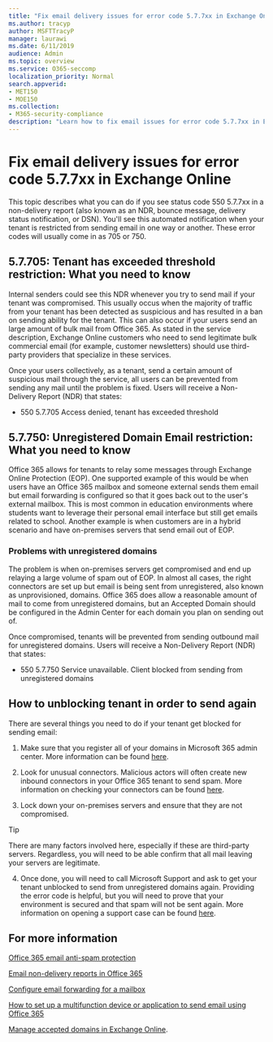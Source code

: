 ```yaml
---
title: "Fix email delivery issues for error code 5.7.7xx in Exchange Online"
ms.author: tracyp
author: MSFTTracyP
manager: laurawi
ms.date: 6/11/2019
audience: Admin
ms.topic: overview
ms.service: O365-seccomp
localization_priority: Normal
search.appverid:
- MET150
- MOE150
ms.collection:
- M365-security-compliance
description: "Learn how to fix email issues for error code 5.7.7xx in Exchange Online (tenant blocked from sending mail)."
---
```


# Fix email delivery issues for error code 5.7.7xx in Exchange Online

This topic describes what you can do if you see status code 550 5.7.7xx in a non-delivery report (also known as an NDR, bounce message, delivery status notification, or DSN). You'll see this automated notification when your tenant is restricted from sending email in one way or another. These error codes will usually come in as 705 or 750.

## 5.7.705: Tenant has exceeded threshold restriction: What you need to know

Internal senders could see this NDR whenever you try to send mail if your tenant was compromised. This usually occus when the majority of traffic from your tenant has been detected as suspicious and has resulted in a ban on sending ability for the tenant. This can also occur if your users send an large amount of bulk mail from Office 365. As stated in the service description, Exchange Online customers who need to send legitimate bulk commercial email (for example, customer newsletters) should use third-party providers that specialize in these services.

Once your users collectively, as a tenant, send a certain amount of suspicious mail through the service, all users can be prevented from sending any mail until the problem is fixed. Users will receive a Non-Delivery Report (NDR) that states:

- 550 5.7.705 Access denied, tenant has exceeded threshold

## 5.7.750: Unregistered Domain Email restriction: What you need to know

Office 365 allows for tenants to relay some messages through Exchange Online Protection (EOP). One supported example of this would be when users have an Office 365 mailbox and someone external sends them email but email forwarding is configured so that it goes back out to the user's external mailbox. This is most common in education environments where students want to leverage their personal email interface but still get emails related to school. Another example is when customers are in a hybrid scenario and have on-premises servers that send email out of EOP.

### Problems with unregistered domains

The problem is when on-premises servers get compromised and end up relaying a large volume of spam out of EOP. In almost all cases, the right connectors are set up but email is being sent from unregistered, also known as unprovisioned, domains. Office 365 does allow a reasonable amount of mail to come from unregistered domains, but an Accepted Domain should be configured in the Admin Center for each domain you plan on sending out of.

Once compromised, tenants will be prevented from sending outbound mail for unregistered domains. Users will receive a Non-Delivery Report (NDR) that states:

- 550 5.7.750 Service unavailable. Client blocked from sending from unregistered domains

## How to unblocking tenant in order to send again

There are several things you need to do if your tenant get blocked for sending email:

1. Make sure that you register all of your domains in Microsoft 365 admin center. More information can be found [here](https://docs.microsoft.com/en-us/exchange/mail-flow-best-practices/manage-accepted-domains/manage-accepted-domains).

2. Look for unusual connectors. Malicious actors will often create new inbound connectors in your Office 365 tenant to send spam. More information on checking your connectors can be found [here](https://docs.microsoft.com/en-us/powershell/module/exchange/mail-flow/get-inboundconnector?view=exchange-ps). 

3. Lock down your on-premises servers and ensure that they are not compromised.

> [!TIP]
> There are many factors involved here, especially if these are third-party servers. Regardless, you will need to be able confirm that  all mail leaving your servers are legitimate.

4. Once done, you will need to call Microsoft Support and ask to get your tenant unblocked to send from unregistered domains again.  Providing the error code is helpful, but you will need to prove that your environment is secured and that spam will not be sent again. More information on opening a support case can be found [here](https://support.office.com/en-us/article/Contact-support-for-business-products-Admin-Help-32a17ca7-6fa0-4870-8a8d-e25ba4ccfd4b#ID0EAADAAA=online).
  
## For more information

[Office 365 email anti-spam protection](anti-spam-protection.md)

[Email non-delivery reports in Office 365](https://support.office.com/article/email-non-delivery-reports-in-office-365-51daa6b9-2e35-49c4-a0c9-df85bf8533c3)

[Configure email forwarding for a mailbox](https://docs.microsoft.com/en-us/exchange/recipients-in-exchange-online/manage-user-mailboxes/configure-email-forwarding)

[How to set up a multifunction device or application to send email using Office 365](https://support.office.com/en-us/article/How-to-set-up-a-multifunction-device-or-application-to-send-email-using-Office-365-69f58e99-c550-4274-ad18-c805d654b4c4)

[Manage accepted domains in Exchange Online](https://docs.microsoft.com/en-us/exchange/mail-flow-best-practices/manage-accepted-domains/manage-accepted-domains).
